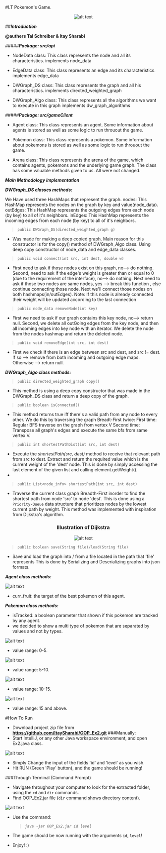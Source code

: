#I.T Pokemon's Game.

<center>

![alt text](data\images\backgroundsecound.png)

</center>

##**********************************_Introduction_**********************************

**@authers Tal Schreiber & Itay Sharabi**

#####***Package: src/api***
* NodeData class:
This class represents the node and all its characteristics.
implements node_data

* EdgeData class: 
This class represents an edge and its characteristics.
implements edge_data

* DWGraph_DS class:
This class represents the graph and all his characteristics.
implements directed_weighted_graph 

* DWGraph_Algo class:
This class represents all the algorithms we want to execute in this graph
implements dw_graph_algorithms

#####***Package: src/gameClient***
* Agent class: 
This class represents an agent. 
Some information about agents is stored as well as some logic to run throuout the game.

* Pokemon class: 
This class represents a pokemon. 
Some information about pokemons is stored as well as some logic to run throuout the game.
* Arena class:
This class represents the arena of the game, which contains agents, pokemons 
and the underlying game graph.
The class has some valuable methods given to us. All were not changed.

*******************Main Methodology implementation*******************

*********_DWGraph_DS classes methods:_*********

We Have used three HashMaps that represent the graph.
nodes: This HashMap represents the nodes on the graph by key and value(node_data).
outEdges: This HashMap represents the outgoing edges from each node (by key) to all of it's neighbors.
inEdges: This HashMap represents the incoming edges from each node (by key) to all of it's neighbors. 

>`public DWGraph_DS(directed_weighted_graph g)`
* Was made for making a deep copied graph.
Main reason for this constructor is for the copy() method of DWGraph_Algo class.
Using deep copy constructor of node_data and edge_data classes.

>`public void connect(int src, int dest, double w)` 
* First need to ask if those nodes exist on this graph, no--> do nothing.
Second, need to ask if the edge's weight is greater than or equal to 0 (due to the requirement of the interface), no--> do nothing.
Next need to ask if those two nodes are same nodes, yes --> break this function , else continue connecting those node.
Next we'll connect those nodes on both hashmaps(in/outEdges).
Note: If this node is already connected their weight will be updated according to the last connection

>`public node_data removeNode(int key)`
* First we need to ask if our graph contains this key node, no--> return null.
Second, we delete all outGoing edges from the key node, and then all incoming edges into key node with an iterator.
We delete the node from the nodes hashmap and return the deleted node.

>`public void removeEdge(int src, int dest)`
* First we check if there is an edge between src and dest, and src != dest. 
If so --> remove from both incoming and outgoing edge maps.
Otherwise --> return null.

*********_DWGraph_Algo class methods:_*********

>`public directed_weighted_graph copy()` 
* This method is using a deep copy constructor that was made in the DWGraph_DS class and return a deep copy of the graph.

>`public boolean isConnected()`
* This method returns true iff there's a valid path from any node to every other.
We do this by traversing the graph Breadt-First twice: 
First time: Regular BFS traverse on the graph from vertex V
Second time: Transpose all graph's edges and execute the same bfs from same vertex V.

>`public int shortestPathDist(int src, int dest)` 
* Execute the *shortestPath(src, dest)* method to receive that relevant path from src to dest.
Extract and return the required value which is the current weight of the 'dest' node.
This is done by simply accessing the last element of the given list and calling element.getWeight().
* 
>`public List<node_info> shortestPath(int src, int dest)` 
* Traverse the current class graph Breadth-First inorder to find the shortest path from node 'src' to node 'dest'.
This is done using a `Priority-Queue` data structure that prioritizes nodes by the lowest current path by weight.
This method was implemented with inspiration from Dijkstra's algorithm.
<center> 
<h3> Illustration of Dijkstra </h3>

![alt text](https://upload.wikimedia.org/wikipedia/commons/5/57/Dijkstra_Animation.gif)

</center>

>`public boolean save(String file)/load(String file)`
* Save and load the graph into / from a file located in the path that 'file' represents
This is done by Serializing and Deserializing graphs into json formats.

*********_Agent class methods:_*********

![alt text](data\images\agent.png)

* curr_fruit: the target of the best pokemon of this agent.

*********_Pokemon class methods:_*********
* isTracked: a boolean parameter that shown if this pokemon are tracked by any agent.
* we decided to show a multi type of pokemon that are separated by values and 
not by types.  

![alt text](data\images\lowValue.png)
* value range: 0-5.

![alt text](data\images\mediumValue.png)
* value range: 5-10.

![alt text](data\images\picatchu.png)
* value range: 10-15.

![alt text](data\images\highvalue.png)
* value range: 15 and above.

#How To Run
* Download project zip file from **https://github.com/ItaySharabi/OOP_Ex2.git** 
###Manually:
* Start IntelliJ, or any other Java workspace environment, and open Ex2.java class.

![alt text](data\images\ManualRun.png)

* Simply Change the input of the fields 'id' and 'level' as you wish.
* Hit RUN (Green 'Play' button), and the game should be running! 

###Through Terminal (Command Prompt)
* Navigate throughout your computer to look for the extracted folder, using the `cd` and `dir` commands.
* Find OOP_Ex2.jar file (`dir` command shows directory content).

![alt text](data\images\run.png)

* Use the command:
    >*`java -jar OOP_Ex2.jar id level`*

* The game should be now running with the arguments `id`, `level`!
* Enjoy! :)


